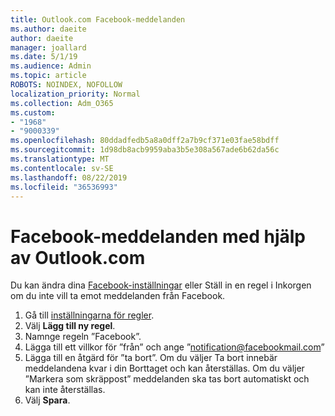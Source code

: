 ```yaml
---
title: Outlook.com Facebook-meddelanden
ms.author: daeite
author: daeite
manager: joallard
ms.date: 5/1/19
ms.audience: Admin
ms.topic: article
ROBOTS: NOINDEX, NOFOLLOW
localization_priority: Normal
ms.collection: Adm_O365
ms.custom:
- "1968"
- "9000339"
ms.openlocfilehash: 80ddadfedb5a8a0dff2a7b9cf371e03fae58bdff
ms.sourcegitcommit: 1d98db8acb9959aba3b5e308a567ade6b62da56c
ms.translationtype: MT
ms.contentlocale: sv-SE
ms.lasthandoff: 08/22/2019
ms.locfileid: "36536993"
---
```

# <a name="facebook-notifications-using-outlookcom"></a>Facebook-meddelanden med hjälp av Outlook.com

Du kan ändra dina [Facebook-inställningar](https://www.facebook.com/settings?tab=notifications) eller Ställ in en regel i Inkorgen om du inte vill ta emot meddelanden från Facebook.

1. Gå till [inställningarna för regler](https://outlook.live.com/mail/options/mail/rules/inboxRules).
1. Välj **Lägg till ny regel**.
1. Namnge regeln ”Facebook”.
1. Lägga till ett villkor för ”från” och ange ”notification@facebookmail.com”
1. Lägga till en åtgärd för ”ta bort”. Om du väljer Ta bort innebär meddelandena kvar i din Borttaget och kan återställas. Om du väljer ”Markera som skräppost” meddelanden ska tas bort automatiskt och kan inte återställas.
1. Välj **Spara**.
